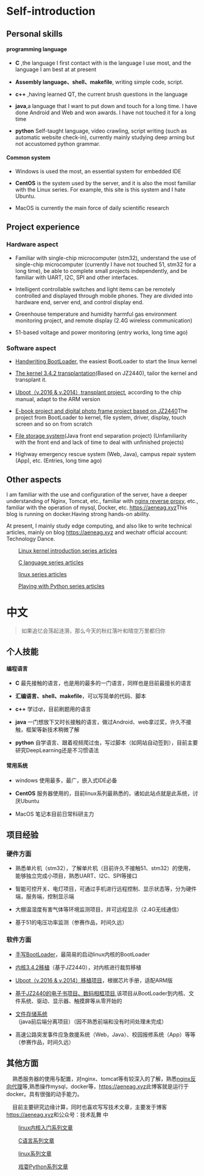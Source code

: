 # Self-introduction
##  <i class="fa fa-star"></i> Personal skills

#### programming language
* **C** ,the language I first contact with is the language I use most, and the language I am best at at present

* **Assembly language、shell、makefile**, writing simple code, script.
* **c++** ,having learned QT, the current brush questions in the language
* **java**,a language that I want to put down and touch for a long time. I have done Android and Web and won awards. I have not touched it for a long time
* **python** Self-taught language, video crawling, script writing (such as automatic website check-in), currently mainly studying deep arning but not accustomed python grammar.

#### Common system
* Windows is used the most, an essential system for embedded IDE

* **CentOS**  is the system used by the server, and it is also the most familiar with the Linux series. For example, this site is this system and I hate Ubuntu.
* MacOS  is currently the main force of daily scientific research

## <i class="fas fa-award"></i> Project experience
### Hardware aspect
* Familiar with single-chip microcomputer (stm32), understand the use of single-chip microcomputer (currently I have not touched 51, stm32 for a long time), be able to complete small projects independently, and be familiar with UART, I2C, SPI and other interfaces.
* Intelligent controllable switches and light items can be remotely controlled and displayed through mobile phones. They are divided into hardware end, server end, and control display end.
* Greenhouse temperature and humidity harmful gas environment monitoring project, and remote display (2.4G wireless communication)

* 51-based voltage and power monitoring (entry works, long time ago)

### Software aspect
* [Handwriting BootLoader<i class="fa fa-hand-o-left"></i>](https://aeneag.xyz/articles/2021/05/25/1621910793955.html), the easiest BootLoader to start the linux kernel
* [The kernel 3.4.2 transplantation](https://aeneag.xyz/articles/2021/06/08/1623160617353.html)(Based on JZ2440), tailor the kernel and transplant it.
* [Uboot（v.2016 & v.2014）transplant project<i class="fa fa-hand-o-left"></i>](https://aeneag.xyz/articles/2021/06/04/1622783443968.html), according to the chip manual, adapt to the ARM version
* [E-book project and digital photo frame project based on JZ2440<i class="fa fa-hand-o-left"></i>](https://aeneag.xyz/articles/2021/07/14/1626262712552.html)The project from BootLoader to kernel, file system, driver, display, touch screen and so on from scratch
* [File storage system<i class="fa fa-hand-o-left"></i>](https://aeneag.xyz/articles/2021/04/13/1618294064331.html)(Java front end separation project) (Unfamiliarity with the front end and lack of time to deal with unfinished projects)

* Highway emergency rescue system (Web, Java), campus repair system (App), etc. (Entries, long time ago)

## <i class="fa fa-mail-forward"></i>Other aspects

I am familiar with the use and configuration of the server, have a deeper understanding of Nginx, Tomcat, etc., familiar with [nginx reverse proxy<i class="fa fa-hand-o-left"></i>](https://mp.weixin.qq.com/s/KTW-sqGxSAf0rEfSQn91Kg), etc., familiar with the operation of mysql, Docker, etc. [https://aeneag.xyz<i class="fa fa-hand-o-left"></i>](https://aeneag.xyz)This blog is running on docker.Having strong hands-on ability.

At present, I mainly study edge computing, and also like to write technical articles, mainly on blog [https://aeneag.xyz<i class="fa fa-hand-o-left"></i>](https://aeneag.xyz) and wechatr official account: Technology Dance.

&nbsp;&nbsp;&nbsp;&nbsp;&nbsp;&nbsp;&nbsp;&nbsp;[Linux kernel introduction series articles<i class="fa fa-hand-o-left"></i>](https://mp.weixin.qq.com/mp/appmsgalbum?__biz=MzkwMzIzODIzNA==&action=getalbum&album_id=2037048996593975300#wechat_redirect)

&nbsp;&nbsp;&nbsp;&nbsp;&nbsp;&nbsp;&nbsp;&nbsp;[C language series articles<i class="fa fa-hand-o-left"></i>](https://mp.weixin.qq.com/mp/appmsgalbum?__biz=MzkwMzIzODIzNA==&action=getalbum&album_id=2090455610793181186#wechat_redirect)

&nbsp;&nbsp;&nbsp;&nbsp;&nbsp;&nbsp;&nbsp;&nbsp;[linux series articles<i class="fa fa-hand-o-left"></i>](https://mp.weixin.qq.com/mp/appmsgalbum?__biz=MzkwMzIzODIzNA==&action=getalbum&album_id=2068779356419571716#wechat_redirect)

&nbsp;&nbsp;&nbsp;&nbsp;&nbsp;&nbsp;&nbsp;&nbsp;[Playing with Python series articles<i class="fa fa-hand-o-left"></i>](https://mp.weixin.qq.com/mp/appmsgalbum?__biz=MzkwMzIzODIzNA==&action=getalbum&album_id=2115067707141177347#wechat_redirect)

# 中文
> 如果追忆会荡起涟漪，那么今天的秋红落叶和晴空万里都归你
##  <i class="fa fa-star"></i> 个人技能
#### 编程语言
* **C** 最先接触的语言，也是用的最多的一门语言，同样也是目前最擅长的语言

* **汇编语言、shell、makefile**，可以写简单的代码、脚本
* **c++** 学过qt，目前刷题用的语言
* **java** 一门想放下又时长接触的语言，做过Android、web拿过奖，许久不接触，框架等新技术稍微了解
* **python** 自学语言、跟着视频爬过虫，写过脚本（如网站自动签到），目前主要研究DeepLearning还是不习惯语法

#### 常用系统
* windows 使用最多，最广，嵌入式IDE必备

* **CentOS** 服务器使用的，目前linux系列最熟悉的，诸如此站点就是此系统，讨厌Ubuntu
* MacOS 笔记本目前日常科研主力

## <i class="fas fa-award"></i> 项目经验
### 硬件方面
* 熟悉单片机（stm32），了解单片机（目前许久不接触51、stm32）的使用，能够独立完成小项目，熟悉UART、I2C、SPI等接口
* 智能可控开关、电灯项目，可通过手机进行远程控制、显示状态等，分为硬件端，服务端，控制显示端
* 大棚温湿度有害气体等环境监测项目，并可远程显示（2.4G无线通信）

* 基于51的电压功率监测（参赛作品，时间久远）

### 软件方面
* [手写BootLoader<i class="fa fa-hand-o-left"></i>](https://aeneag.xyz/articles/2021/05/25/1621910793955.html)，最简易的启动linux内核的BootLoader
* [内核3.4.2移植](https://aeneag.xyz/articles/2021/06/08/1623160617353.html)（基于JZ2440），对内核进行裁剪移植
* [Uboot（v.2016 & v.2014）移植项目<i class="fa fa-hand-o-left"></i>](https://aeneag.xyz/articles/2021/06/04/1622783443968.html)，根据芯片手册，适配ARM版
* [基于JZ2440的电子书项目、数码相框项目<i class="fa fa-hand-o-left"></i>](https://aeneag.xyz/articles/2021/07/14/1626262712552.html),该项目从BootLoader到内核、文件系统、驱动、显示器、触摸屏等从零开始的
* [文件存储系统<i class="fa fa-hand-o-left"></i>](https://aeneag.xyz/articles/2021/04/13/1618294064331.html)（java前后端分离项目）（因不熟悉前端和没有时间处理未完成）

* 高速公路突发事件应急救援系统（Web，Java）、校园报修系统（App）等等（参赛作品，时间久远）

## <i class="fa fa-mail-forward"></i>其他方面

&nbsp;&nbsp;&nbsp;&nbsp;熟悉服务器的使用与配置，对nginx、tomcat等有较深入的了解，熟悉[nginx反向代理<i class="fa fa-hand-o-left"></i>](https://mp.weixin.qq.com/s/KTW-sqGxSAf0rEfSQn91Kg)等,熟悉操作mysql，docker等，[https://aeneag.xyz<i class="fa fa-hand-o-left"></i>](https://aeneag.xyz)此博客就是运行于docker。具有很强的动手能力。

&nbsp;&nbsp;&nbsp;&nbsp;目前主要研究边缘计算，同时也喜欢写写技术文章，主要发于博客[https://aeneag.xyz<i class="fa fa-hand-o-left"></i>](https://aeneag.xyz)和公众号：技术乱舞 中

&nbsp;&nbsp;&nbsp;&nbsp;&nbsp;&nbsp;&nbsp;&nbsp;[linux内核入门系列文章<i class="fa fa-hand-o-left"></i>](https://mp.weixin.qq.com/mp/appmsgalbum?__biz=MzkwMzIzODIzNA==&action=getalbum&album_id=2037048996593975300#wechat_redirect)

&nbsp;&nbsp;&nbsp;&nbsp;&nbsp;&nbsp;&nbsp;&nbsp;[C语言系列文章<i class="fa fa-hand-o-left"></i>](https://mp.weixin.qq.com/mp/appmsgalbum?__biz=MzkwMzIzODIzNA==&action=getalbum&album_id=2090455610793181186#wechat_redirect)

&nbsp;&nbsp;&nbsp;&nbsp;&nbsp;&nbsp;&nbsp;&nbsp;[linux系列文章<i class="fa fa-hand-o-left"></i>](https://mp.weixin.qq.com/mp/appmsgalbum?__biz=MzkwMzIzODIzNA==&action=getalbum&album_id=2068779356419571716#wechat_redirect)

&nbsp;&nbsp;&nbsp;&nbsp;&nbsp;&nbsp;&nbsp;&nbsp;[戏耍Python系列文章<i class="fa fa-hand-o-left"></i>](https://mp.weixin.qq.com/mp/appmsgalbum?__biz=MzkwMzIzODIzNA==&action=getalbum&album_id=2115067707141177347#wechat_redirect)


<!--
**aeneag/aeneag** is a ✨ _special_ ✨ repository because its `README.md` (this file) appears on your GitHub profile.

Here are some ideas to get you started:

- 🔭 I’m currently working on ...
- 🌱 I’m currently learning ...
- 👯 I’m looking to collaborate on ...
- 🤔 I’m looking for help with ...
- 💬 Ask me about ...
- 📫 How to reach me: ...
- 😄 Pronouns: ...
- ⚡ Fun fact: ...
[![Anurag's GitHub stats](https://github-readme-stats.vercel.app/api?username=aeneag)](https://github.com/anuraghazra/github-readme-stats)
-->
